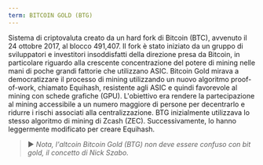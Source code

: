 ```yaml
---
term: BITCOIN GOLD (BTG)
---
```


Sistema di criptovaluta creato da un hard fork di Bitcoin (BTC), avvenuto il 24 ottobre 2017, al blocco 491,407. Il fork è stato iniziato da un gruppo di sviluppatori e investitori insoddisfatti della direzione presa da Bitcoin, in particolare riguardo alla crescente concentrazione del potere di mining nelle mani di poche grandi fattorie che utilizzano ASIC. Bitcoin Gold mirava a democratizzare il processo di mining utilizzando un nuovo algoritmo proof-of-work, chiamato Equihash, resistente agli ASIC e quindi favorevole al mining con schede grafiche (GPU). L'obiettivo era rendere la partecipazione al mining accessibile a un numero maggiore di persone per decentrarlo e ridurre i rischi associati alla centralizzazione. BTG inizialmente utilizzava lo stesso algoritmo di mining di Zcash (ZEC). Successivamente, lo hanno leggermente modificato per creare Equihash.

> ► *Nota, l'altcoin Bitcoin Gold (BTG) non deve essere confuso con bit gold, il concetto di Nick Szabo.*